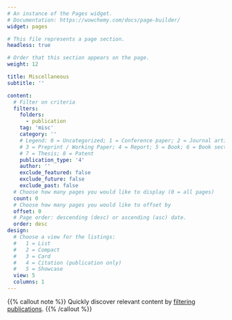 ```yaml
---
# An instance of the Pages widget.
# Documentation: https://wowchemy.com/docs/page-builder/
widget: pages

# This file represents a page section.
headless: true

# Order that this section appears on the page.
weight: 12

title: Miscellaneous
subtitle: ''

content:
  # Filter on criteria
  filters:
    folders:
      - publication
    tag: 'misc'
    category: ''
    # Legend: 0 = Uncategorized; 1 = Conference paper; 2 = Journal article;
    # 3 = Preprint / Working Paper; 4 = Report; 5 = Book; 6 = Book section;
    # 7 = Thesis; 8 = Patent
    publication_type: '4'
    author: ''
    exclude_featured: false
    exclude_future: false
    exclude_past: false
  # Choose how many pages you would like to display (0 = all pages)
  count: 0
  # Choose how many pages you would like to offset by
  offset: 0
  # Page order: descending (desc) or ascending (asc) date.
  order: desc
design:
  # Choose a view for the listings:
  #   1 = List
  #   2 = Compact
  #   3 = Card
  #   4 = Citation (publication only)
  #   5 = Showcase
  view: 5
  columns: 1
---
```


{{% callout note %}}
Quickly discover relevant content by [filtering publications](./publication/).
{{% /callout %}}
